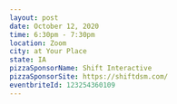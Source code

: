 ```yaml
---
layout: post
date: October 12, 2020
time: 6:30pm - 7:30pm
location: Zoom
city: at Your Place
state: IA
pizzaSponsorName: Shift Interactive
pizzaSponsorSite: https://shiftdsm.com/
eventbriteId: 123254360109
---
```


